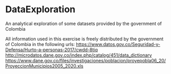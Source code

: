 # DataExploration
An analytical exploration of some datasets provided by the government of Colombia

All information used in this exercise is freely distributed by the government of Colombia in the following urls:
https://www.datos.gov.co/Seguridad-y-Defensa/Hurto-a-personas-2017/cwdd-8tiq
http://microdatos.dane.gov.co/index.php/catalog/451/data_dictionary
https://www.dane.gov.co/files/investigaciones/poblacion/proyepobla06_20/ProyeccionMunicipios2005_2020.xls
